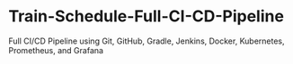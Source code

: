 # Train-Schedule-Full-CI-CD-Pipeline
Full CI/CD Pipeline using Git, GitHub, Gradle, Jenkins, Docker, Kubernetes, Prometheus, and Grafana
